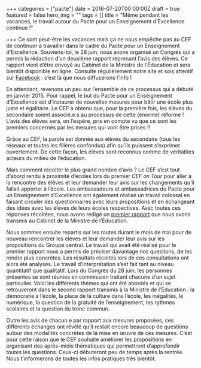 +++
categories = ["pacte"]
date = 2016-07-20T00:00:00Z
draft = true
featured = false
hero_img = ""
tags = []
title = "Même pendant les vacances, le travail autour du Pacte pour un Enseignement d'Excellence continue !"

+++
Ce sont peut-être les vacances mais ça ne nous empêche pas au CEF de continuer à travailler dans le cadre du Pacte pour un Enseignement d’Excellence. Souviens-toi, le 28 juin, nous avons organisé un Congrès qui a permis la rédaction d’un deuxième rapport reprenant l’avis des élèves. Ce rapport vient d’être envoyé au Cabinet de la Ministre de l’Éducation et sera bientôt disponible en ligne. Consulte régulièrement notre site et sois attentif sur [Facebook](https://www.facebook.com/CEFasbl/ "https://www.facebook.com/CEFasbl/") : c’est là que nous diffuserons l’info !  
  
En attendant, revenons un peu sur l’ensemble de ce processus qui a débuté en janvier 2015. Pour rappel, le but du Pacte pour un Enseignement d’Excellence est d’instaurer de nouvelles mesures pour bâtir une école plus juste et égalitaire. Le CEF a obtenu que, pour la première fois, les élèves du secondaire soient associé.e.s au processus de cette (énorme) réforme ! L’avis des élèves sera, on l’espère, pris en compte vu que ce sont les premiers concernés par les mesures qui vont être prises !!  
  
Grâce au CEF, la parole est donnée aux élèves du secondaire (tous les réseaux et toutes les filières confondus) afin qu’ils puissent s’exprimer ouvertement. De cette façon, les élèves sont reconnus comme de véritables acteurs du milieu de l’éducation.  
  
Mais comment récolter le plus grand nombre d’avis ? Le CEF s’est tout d’abord rendu à proximité d’écoles lors du premier _CEF on Tour_ pour aller à la rencontre des élèves et leur demander leur avis sur les changements qu’il fallait apporter à l’école. Les ambassadeurs et ambassadrices du Pacte pour un Enseignement d’Excellence ont également réalisé un travail colossal en faisant circuler des questionnaires avec leurs propositions et en échangeant des idées avec les élèves de leurs écoles respectives. Avec toutes ces réponses récoltées, nous avons rédigé un [premier rapport](https://www.lecef.org/app/download/13833877025/160224%20rapport%20de%20la%20consultation%20des%20%C3%A9l%C3%A8ves.pdf?t=1538994528 "160224 rapport de la consultation des élèves.pdf") que nous avons transmis au Cabinet de la Ministre de l’Éducation.  
  
Nous sommes ensuite repartis sur les routes durant le mois de mai pour de nouveau rencontrer les élèves et leur demander leur avis sur les propositions du Groupe central. Le travail qui avait été réalisé pour le premier rapport nous a permis de préciser davantage nos questions, de les rendre plus concrètes. Les résultats récoltés lors de ces consultations ont alors été analysés. Le travail d’interprétation s’est fait tant au niveau quantitatif que qualitatif. Lors du Congrès du 28 juin, les personnes présentes se sont réunies en commission traitant chacune d’un sujet particulier. Voici les différents thèmes qui ont été abordés et qui se retrouveront dans le second rapport transmis à la Ministre de l’Éducation : la démocratie à l’école, la place de la culture dans l’école, les inégalités, le numérique, la question de la gratuité de l’enseignement, les rythmes scolaires et la question du tronc commun.  
  
Outre les avis de chacun.e par rapport aux mesures proposées, ces différents échanges ont révélé qu’il restait encore beaucoup de questions autour des modalités concrètes de la mise en œuvre de ces mesures. C’est pour cette raison que le CEF souhaite améliorer les propositions en organisant des après-midis thématiques qui permettront d’approfondir toutes les questions. Ceux-ci débuteront peu de temps après la rentrée. Nous t’informerons de toutes les infos pratiques très bientôt.